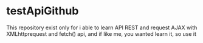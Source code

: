 # testApiGithub

This repository exist only for i able to learn API REST and request AJAX with XMLhttprequest and fetch() api, and if like me, you wanted learn it, so use it
